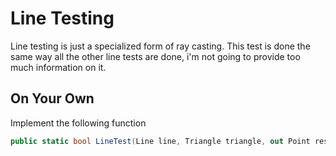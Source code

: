 # Line Testing

Line testing is just a specialized form of ray casting. This test is done the same way all the other line tests are done, i'm not going to provide too much information on it.

## On Your Own

Implement the following function

```cs
public static bool LineTest(Line line, Triangle triangle, out Point result) {
```